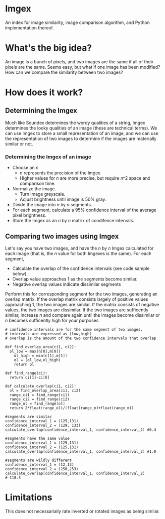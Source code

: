 Imgex
=====

An index for image similarity, image comparison algorithm, and Python implementation thereof.

What's the big idea?
====================

An image is a bunch of pixels, and two images are the same if all of their pixels are the same. Seems easy, but what if one image has been modified? How can we compare the similarity between two images?


How does it work?
=================

Determining the Imgex
---------------------

Much like Soundex determines the wordy qualities of a string, Imgex determines the looky qualities of an image (these are technical terms). We can use Imgex to store a small representation of an image, and we can use the representation of two images to determine if the images are materially similar or not. 

### Determining the Imgex of an image

- Choose an *n*
  - *n* represents the precision of the Imgex. 
  - Higher values for *n* are more precise, but require *n*^2 space and comparison time.
- Normalize the image.
  - Turn image greyscale.
  - Adjust brightness until image is 50% gray.
- Divide the image into *n* by *n* segments.
- For each segment, calculate a 95% confidence interval of the average pixel brightness.
- Store the Imgex as an *n* by *n* matrix of condifence intervals.


Comparing two images using Imgex
--------------------------------

Let's say you have two images, and have the *n* by *n* Imgex calculated for each image (that is, the *n* value for both Imgexes is the same). For each segment, 

- Calculate the overlap of the confidence intervals (see code sample below).
- Overlap value approaches 1 as the segments become similar.
- Negative overlap values indicate dissimilar segments

Perform this for corresponding segment for the two images, generating an overlap matrix. If the overlap matrix consists largely of positive values approaching 1, the two images are similar. If the matrix consists of negative values, the two images are dissimilar. If the two images are sufficently similar, increase *n* and compare again until the images become dissimilar or *n* becomes sufficently high for your purposes.

```
# confidence intervals are for the same segment of two images.
# intervals are expressed as (low,high)
# overlap is the amount of the two confidence intervals that overlap

def find_overlap_area(ci1, ci2):
  ol_low = max(n[0],m[0])
	ol_high = min(n[1],m[1])
	ol = (ol_low,ol_high)
	return ol
  
def find_range(ci):
  return ci[1]-ci[0]
  
def calculate_overlap(ci1, ci2):
  ol = find_overlap_area(ci1, ci2)
  range_ci1 = find_range(ci1)
  range_ci2 = find_range(ci2)
  range_ol = find_range(ol)
  return 2*float(range_ol)/(float(range_n)+float(range_m))
  
#segments are similar
confidence_interval_1 = (125,131)
confidence_interval_2 = (129, 133)
calculate_overlap(confidence_interval_1, confidence_interval_2) #0.4

#segments have the same value
confidence_interval_1 = (125,131)
confidence_interval_2 = (125,131)
calculate_overlap(confidence_interval_1, confidence_interval_2) #1.0

#segments are wildly different
confidence_interval_1 = (12,13)
confidence_interval_2 = (250,253)
calculate_overlap(confidence_interval_1, confidence_interval_2) #-118.5
```


Limitations
===========

This does not necessarially rate inverted or rotated images as being similar.
